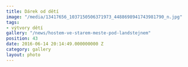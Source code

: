 ```yaml
---
title: Dárek od dětí
image: "/media/13417656_1037150506371973_4488698941743981790_n.jpg"
tags:
- výtvory dětí
gallery: "/news/hostem-ve-starem-meste-pod-landstejnem"
position: 43
date: 2016-06-14 20:14:49.000000000 Z
category: gallery
layout: photo
---
```

